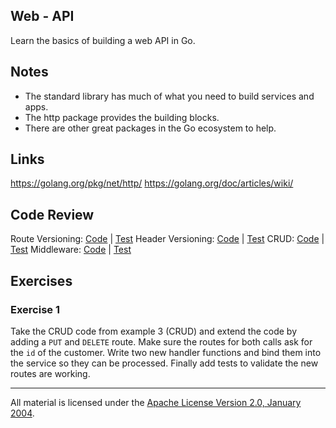 ## Web - API

Learn the basics of building a web API in Go.

## Notes

* The standard library has much of what you need to build services and apps.
* The http package provides the building blocks.
* There are other great packages in the Go ecosystem to help.

## Links

https://golang.org/pkg/net/http/
https://golang.org/doc/articles/wiki/

## Code Review

Route Versioning: [Code](example1/main.go) | [Test](example1/main_test.go)
Header Versioning: [Code](example2/main.go) | [Test](example2/main_test.go)
CRUD: [Code](example3/main.go) | [Test](example3/main_test.go)
Middleware: [Code](example4/main.go) | [Test](example4/main_test.go)

## Exercises

### Exercise 1

Take the CRUD code from example 3 (CRUD) and extend the code by adding a `PUT` and `DELETE` route. Make sure the routes for both calls ask for the `id` of the customer. Write two new handler functions and bind them into the service so they can be processed. Finally add tests to validate the new routes are working.
___
All material is licensed under the [Apache License Version 2.0, January 2004](http://www.apache.org/licenses/LICENSE-2.0).
